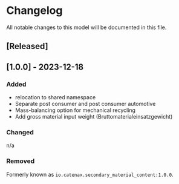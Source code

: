 # Changelog
All notable changes to this model will be documented in this file.

## [Released]

## [1.0.0] - 2023-12-18
### Added
- relocation to shared namespace
- Separate post consumer and post consumer automotive
- Mass-balancing option for mechanical recycling
- Add gross material input weight (Bruttomaterialeinsatzgewicht)


### Changed
n/a

### Removed

Formerly known as `io.catenax.secondary_material_content:1.0.0`.
